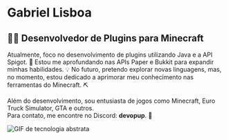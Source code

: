 
# **Gabriel Lisboa**  
## 👨‍💻 **Desenvolvedor de Plugins para Minecraft**  

Atualmente, foco no desenvolvimento de plugins utilizando Java e a API Spigot. 🚀 Estou me aprofundando nas APIs Paper e Bukkit para expandir minhas habilidades. 💡 No futuro, pretendo explorar novas linguagens, mas, no momento, estou dedicado a aprimorar meu conhecimento nas ferramentas do Minecraft. ⛏️  

Além do desenvolvimento, sou entusiasta de jogos como Minecraft, Euro Truck Simulator, GTA e outros.  
Para contato, me encontre no Discord: **devopup**. 💬

![GIF de tecnologia abstrata](https://media.giphy.com/media/1vlBgKjXEz1jTtsuiH/giphy.gif)  
